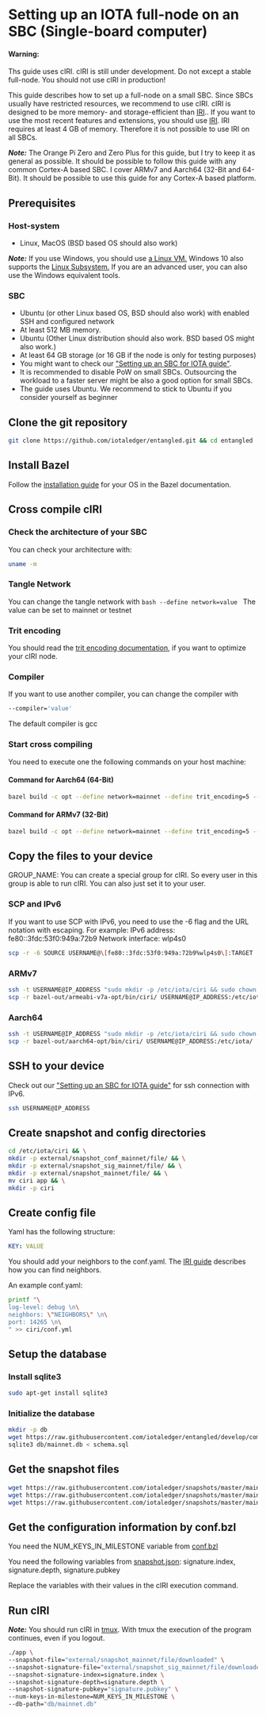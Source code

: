 # Setting up an IOTA full-node on an SBC (Single-board computer)

#### Warning: 
Ths guide uses cIRI. cIRI is still under development. Do not except a stable full-node.
You should not use cIRI in production!

This guide describes how to set up a full-node on a small SBC. Since SBCs usually have restricted resources, 
we recommend to use cIRI. cIRI is designed to be more memory- and storage-efficient than [IRI](root://iri/0.1/introduction/overview.md).. 
If you want to use the most recent features and extensions, you should use [IRI](root://iri/0.1/introduction/overview.md).
IRI requires at least 4 GB of memory. Therefore it is not possible to use IRI on all SBCs.

*__Note:__* The Orange Pi Zero and Zero Plus for this guide, but I try to keep it as general as possible.
It should be possible to follow this guide with any common Cortex-A based SBC.
I cover ARMv7 and Aarch64 (32-Bit and 64-Bit). It should be possible to use this guide for any Cortex-A based platform.

## Prerequisites

### Host-system

- Linux, MacOS (BSD based OS should also work)

*__Note:__* If you use Windows, you should use [a Linux VM.](root://general/0.1/how-to-guides/set-up-virtual-machine.md)
Windows 10 also supports the [Linux Subsystem.](https://docs.microsoft.com/en-us/windows/wsl/install-win10)
If you are an advanced user, you can also use the Windows equivalent tools.

### SBC

- Ubuntu (or other Linux based OS, BSD should also work) with enabled SSH and configured network
- At least 512 MB memory.
- Ubuntu (Other Linux distribution should also work. BSD based OS might also work.) 
- At least 64 GB storage (or 16 GB if the node is only for testing purposes)
- You might want to check our ["Setting up an SBC for IOTA guide"](root://iota-sbc/0.1/how-to-guides/setup-sbc.md).
- It is recommended to disable PoW on small SBCs. 
Outsourcing the workload to a faster server might be also a good option for small SBCs.
- The guide uses Ubuntu. We recommend to stick to Ubuntu if you consider yourself as beginner

## Clone the git repository

```bash
git clone https://github.com/iotaledger/entangled.git && cd entangled
```

## Install Bazel

Follow the [installation guide](https://docs.bazel.build/versions/master/install.html) for your OS in the Bazel documentation.

## Cross compile cIRI

### Check the architecture of your SBC

You can check your architecture with:
```bash
uname -m
```

### Tangle Network

You can change the tangle network with
``bash
--define network=value
``
The value can be set to mainnet or testnet

### Trit encoding

You should read the [trit encoding documentation](root://ciri/0.1/references/ciri-configuration-options.md
), if you want to optimize your cIRI node. 

### Compiler

If you want to use another compiler, you can change the compiler with
```bash
--compiler='value'
```
The default compiler is gcc

### Start cross compiling

You need to execute one the following commands on your host machine:

#### Command for Aarch64 (64-Bit)

```bash
bazel build -c opt --define network=mainnet --define trit_encoding=5 --crosstool_top=@iota_toolchains//tools/aarch64--glibc--bleeding-edge-2018.07-1:toolchain --cpu=aarch64 --compiler='gcc' --host_crosstool_top=@bazel_tools//tools/cpp:toolchain //ciri
```

#### Command for ARMv7 (32-Bit)

```bash
bazel build -c opt --define network=mainnet --define trit_encoding=5 --crosstool_top=@iota_toolchains//tools/armv7-eabihf--glibc--bleeding-edge-2018.07-1:toolchain --cpu='armeabi-v7a' --compiler='gcc' --host_crosstool_top=@bazel_tools//tools/cpp:toolchain //ciri
```

## Copy the files to your device

GROUP_NAME: You can create a special group for cIRI. So every user in this group is able to run cIRI. 
You can also just set it to your user.

### SCP and IPv6

If you want to use SCP with IPv6, you need to use the -6 flag and the URL notation with escaping.
For example:
IPv6 address: fe80::3fdc:53f0:949a:72b9
Network interface: wlp4s0

```bash
scp -r -6 SOURCE USERNAME@\[fe80::3fdc:53f0:949a:72b9%wlp4s0\]:TARGET
```

### ARMv7
```bash
ssh -t USERNAME@IP_ADDRESS "sudo mkdir -p /etc/iota/ciri && sudo chown -R USERNAME:GROUP_NAME /etc/iota/ciri" && \
scp -r bazel-out/armeabi-v7a-opt/bin/ciri/ USERNAME@IP_ADDRESS:/etc/iota/
```

### Aarch64
```bash
ssh -t USERNAME@IP_ADDRESS "sudo mkdir -p /etc/iota/ciri && sudo chown -R USERNAME:GROUP_NAME /etc/iota/ciri"  && \
scp -r bazel-out/aarch64-opt/bin/ciri/ USERNAME@IP_ADDRESS:/etc/iota/
```

## SSH to your device

Check out our ["Setting up an SBC for IOTA guide"](root://iota-sbc/0.1/how-to-guises/setup-sbc.md#3.5.-connect-via-ssh-to-your-sbc) for ssh connection with IPv6. 

```bash
ssh USERNAME@IP_ADDRESS
```

## Create snapshot and config directories

```bash
cd /etc/iota/ciri && \
mkdir -p external/snapshot_conf_mainnet/file/ && \
mkdir -p external/snapshot_sig_mainnet/file/ && \
mkdir -p external/snapshot_mainnet/file/ && \
mv ciri app && \
mkdir -p ciri
```

## Create config file

Yaml has the following structure:
```yaml
KEY: VALUE
```
You should add your neighbors to the conf.yaml. The [IRI guide](root://iri/0.1/how-to-guide/find-neighbor-iri-node.md) describes how you can find neighbors.

An example conf.yaml:

```bash
printf "\
log-level: debug \n\
neighbors: \"NEIGHBORS\" \n\
port: 14265 \n\
" >> ciri/conf.yml
```

## Setup the database

### Install sqlite3

```bash
sudo apt-get install sqlite3
```

### Initialize the database

```bash
mkdir -p db
wget https://raw.githubusercontent.com/iotaledger/entangled/develop/common/storage/sql/schema.sql -O schema.sql
sqlite3 db/mainnet.db < schema.sql
```

## Get the snapshot files

```bash
wget https://raw.githubusercontent.com/iotaledger/snapshots/master/mainnet/20181222/snapshot.json -O external/snapshot_conf_mainnet/file/downloaded
wget https://raw.githubusercontent.com/iotaledger/snapshots/master/mainnet/20181222/snapshot.sig -O external/snapshot_sig_mainnet/file/downloaded
wget https://raw.githubusercontent.com/iotaledger/snapshots/master/mainnet/20181222/snapshot.txt -O external/snapshot_mainnet/file/downloaded
```

## Get the configuration information by conf.bzl

You need the NUM_KEYS_IN_MILESTONE variable from [conf.bzl](https://raw.githubusercontent.com/iotaledger/entangled/develop/consensus/conf.bzl)

You need the following variables from [snapshot.json](https://raw.githubusercontent.com/iotaledger/snapshots/master/mainnet/20181222/snapshot.json):
signature.index, signature.depth, signature.pubkey

Replace the variables with their values in the cIRI execution command.

## Run cIRI

*__Note:__* You should run cIRI in [tmux](https://github.com/tmux/tmux). 
With tmux the execution of the program continues, even if you logout.

```bash
./app \
--snapshot-file="external/snapshot_mainnet/file/downloaded" \
--snapshot-signature-file="external/snapshot_sig_mainnet/file/downloaded" \
--snapshot-signature-index=signature.index \
--snapshot-signature-depth=signature.depth \
--snapshot-signature-pubkey="signature.pubkey" \
--num-keys-in-milestone=NUM_KEYS_IN_MILESTONE \
--db-path="db/mainnet.db"
```
